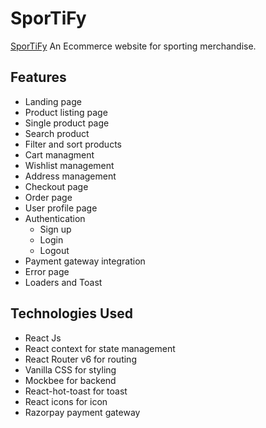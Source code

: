 # SporTiFy

[SporTiFy](https://sportify-onlysports.netlify.app/) An Ecommerce website for sporting merchandise.

## Features

- Landing page
- Product listing page
- Single product page
- Search product
- Filter and sort products
- Cart managment
- Wishlist management
- Address management
- Checkout page
- Order page
- User profile page
- Authentication
  - Sign up
  - Login
  - Logout
- Payment gateway integration
- Error page
- Loaders and Toast

## Technologies Used

- React Js
- React context for state management
- React Router v6 for routing
- Vanilla CSS for styling
- Mockbee for backend
- React-hot-toast for toast
- React icons for icon
- Razorpay payment gateway
